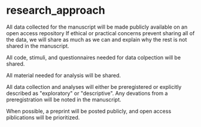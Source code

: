 # research_approach

All data collected for the manuscript will be made publicly available on an open access repository If ethical or practical concerns prevent sharing all of the data, we will share as much as we can and explain why the rest is not shared in the manuscript.

All code, stimuli, and questionnaires needed for data colpection will be shared.

All material needed for analysis will be shared.

All data collection and analyses will either be preregistered or explicitly described as "exploratory" or "descriptive". Any devations from a preregistration will be noted in the manuscript.

When possible, a preprint will be posted publicly, and open access piblications will be prioritized.
